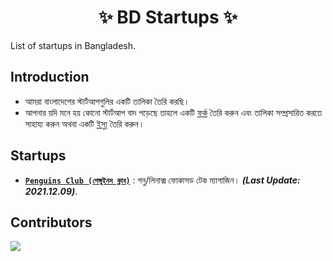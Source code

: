 <h1 align="center">
    ✨ BD Startups ✨
</h1>

List of startups in Bangladesh.
## Introduction
- আমরা বাংলাদেশের স্টার্টআপগুলির একটি তালিকা তৈরি করছি।
- আপনার য়দি মনে হয় কোনো স্টার্টআপ বাদ পড়েছে তাহলে একটি [ফর্ক](https://github.com/fazlerabbi37/b-startups/fork) তৈরি করুন এবং তালিকা সম্প্রসারিত করতে সাহায্য করুন অথবা একটি [ইস্যু](https://github.com/fazlerabbi37/b-startups/issues) তৈরি করুন।
## Startups
- [**`Penguins Club (পেঙ্গুইনস ক্লাব)`**](https://thepenguins.club/) : গনু/লিনাক্স ফোকাসড টেক ম্যাগাজিন। ***(Last Update: 2021.12.09)***. 

## Contributors
<a href="https://github.com/fazlerabbi37/b-startups/graphs/contributors">
  <img src="https://contrib.rocks/image?repo=fazlerabbi37/b-startups"/>
</a>
